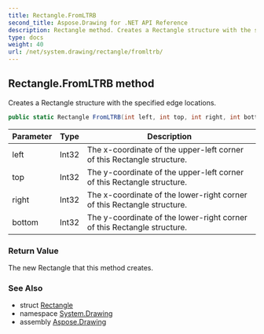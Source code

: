 ```yaml
---
title: Rectangle.FromLTRB
second_title: Aspose.Drawing for .NET API Reference
description: Rectangle method. Creates a Rectangle structure with the specified edge locations
type: docs
weight: 40
url: /net/system.drawing/rectangle/fromltrb/
---
```

## Rectangle.FromLTRB method

Creates a Rectangle structure with the specified edge locations.

```csharp
public static Rectangle FromLTRB(int left, int top, int right, int bottom)
```

| Parameter | Type | Description |
| --- | --- | --- |
| left | Int32 | The x-coordinate of the upper-left corner of this Rectangle structure. |
| top | Int32 | The y-coordinate of the upper-left corner of this Rectangle structure. |
| right | Int32 | The x-coordinate of the lower-right corner of this Rectangle structure. |
| bottom | Int32 | The y-coordinate of the lower-right corner of this Rectangle structure. |

### Return Value

The new Rectangle that this method creates.

### See Also

* struct [Rectangle](../)
* namespace [System.Drawing](../../rectangle/)
* assembly [Aspose.Drawing](../../../)


